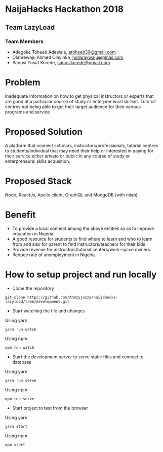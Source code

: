 # NaijaHacks Hackathon 2018

## Team LazyLoad

### Team Members

- Adegoke Toheeb Adewale, atoheeb39@gmail.com
- Olanrewaju Ahmed Olayinka, hollaraywaju@gmail.com
- Sanusi Yusuf Korede, sanusikorede@gmail.com


# Problem

Inadequate information on how to get physical instructors or experts
that are good at a particular course of study or enterpreneural skillset.
Tutorial centres not being able to get their target audience for their various programs and service

# Proposed Solution

A platform that connect scholars, instructors/professionals, tutorial centres
to students/individual that may need their help or interested in paying
for their service either private or public in any course of study or
enterpreneural skills acqusition.

# Proposed Stack

Node, ReactJs, Apollo client, GraphQL and MongoDB (with mlab)

# Benefit

- To provide a local connect among the above entities so as to
improve education in Nigeria.
- A good resource for students to find where to learn and who to learn from and also for parent to find instructors/teachers for their kids.
- Provide revenue for instructors/tutorial centers/work-space owners.
- Reduce rate of unemployment in Nigeria.

# How to setup project and run locally

- Clone the repository 

```
git clone https://github.com/Ahmzyjazzy/naijahacks-lazyload/tree/development.git
```

- Start watching the file and changes

Using yarn

```
yarn run watch
```

Using npm

```
npm run watch
```

- Start the development server to serve static files and connect to database

Using yarn

```
yarn run serve
```

Using npm

```
npm run serve
```

- Start project to test from the browser

Using yarn

```
yarn start
```

Using npm

```
npm start
```






